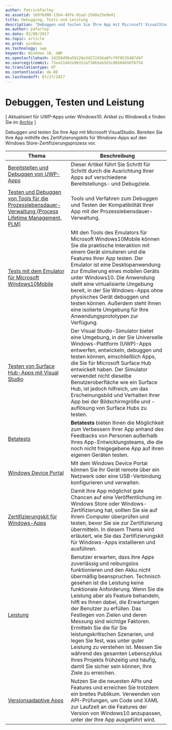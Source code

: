```yaml
---
author: PatrickFarley
ms.assetid: 16976d00-1564-49fe-81ad-2568e25e9e41
title: Debugging, Tests und Leistung
description: "Debuggen und testen Sie Ihre App mit Microsoft VisualStudio. Bereiten Sie Ihre App mithilfe des Zertifizierungskits für Windows-Apps auf den Windows Store-Zertifizierungsprozess vor."
ms.author: pafarley
ms.date: 02/08/2017
ms.topic: article
ms.prod: windows
ms.technology: uwp
keywords: Windows 10, UWP
ms.openlocfilehash: 2d358d96a59128e3d272456a0fcf9f8535407d4f
ms.sourcegitcommit: 73ea31d42a9b352af38b5eb5d3c06504b50f6754
ms.translationtype: HT
ms.contentlocale: de-DE
ms.lasthandoff: 07/27/2017
---
```

# <a name="debugging-testing-and-performance"></a>Debuggen, Testen und Leistung

\[ Aktualisiert für UWP-Apps unter Windows10. Artikel zu Windows8.x finden Sie im [Archiv](http://go.microsoft.com/fwlink/p/?linkid=619132) \]

Debuggen und testen Sie Ihre App mit Microsoft VisualStudio. Bereiten Sie Ihre App mithilfe des Zertifizierungskits für Windows-Apps auf den Windows Store-Zertifizierungsprozess vor.

| Thema | Beschreibung |
|-------|-------------|
| [Bereitstellen und Debuggen von UWP-Apps](deploying-and-debugging-uwp-apps.md) | Dieser Artikel führt Sie Schritt für Schritt durch die Ausrichtung Ihrer Apps auf verschiedene Bereitstellungs- und Debugziele. |
| [Testen und Debuggen von Tools für die Prozesslebensdauer-Verwaltung (Process Lifetime Management, PLM)](testing-debugging-plm.md) | Tools und Verfahren zum Debuggen und Testen der Kompatibilität Ihrer App mit der Prozesslebensdauer-Verwaltung. |
| [Tests mit dem Emulator für Microsoft Windows10Mobile](test-with-the-emulator.md) | Mit den Tools des Emulators für Microsoft Windows10Mobile können Sie die praktische Interaktion mit einem Gerät simulieren und die Features Ihrer App testen. Der Emulator ist eine Desktopanwendung zur Emulierung eines mobilen Geräts unter Windows10. Die Anwendung stellt eine virtualisierte Umgebung bereit, in der Sie Windows-Apps ohne physisches Gerät debuggen und testen können. Außerdem steht Ihnen eine isolierte Umgebung für Ihre Anwendungsprototypen zur Verfügung. |
| [Testen von Surface Hub-Apps mit Visual Studio](test-surface-hub-apps-using-visual-studio.md) | Der Visual Studio-Simulator bietet eine Umgebung, in der Sie Universelle Windows-Plattform (UWP)-Apps entwerfen, entwickeln, debuggen und testen können, einschließlich Apps, die Sie für Microsoft Surface Hub entwickelt haben. Der Simulator verwendet nicht dieselbe Benutzeroberfläche wie ein Surface Hub, ist jedoch hilfreich, um das Erscheinungsbild und Verhalten Ihrer App bei der Bildschirmgröße und -auflösung von Surface Hubs zu testen. |
| [Betatests](beta-testing.md) | **Betatests** bieten Ihnen die Möglichkeit zum Verbessern Ihrer App anhand des Feedbacks von Personen außerhalb Ihres App-Entwicklungsteams, die die noch nicht freigegebene App auf ihren eigenen Geräten testen. |
| [Windows Device Portal](device-portal.md) | Mit dem Windows Device Portal können Sie Ihr Gerät remote über ein Netzwerk oder eine USB-Verbindung konfigurieren und verwalten. |
| [Zertifizierungskit für Windows-Apps](windows-app-certification-kit.md) | Damit Ihre App möglichst gute Chancen auf eine Veröffentlichung im Windows Store oder Windows-Zertifizierung hat, sollten Sie sie auf Ihrem Computer überprüfen und testen, bevor Sie sie zur Zertifizierung übermitteln. In diesem Thema wird erläutert, wie Sie das Zertifizierungskit für Windows-Apps installieren und ausführen. |
| [Leistung](performance-and-xaml-ui.md) | Benutzer erwarten, dass ihre Apps zuverlässig und reibungslos funktionieren und den Akku nicht übermäßig beanspruchen. Technisch gesehen ist die Leistung keine funktionale Anforderung. Wenn Sie die Leistung aber als Feature behandeln, hilft es Ihnen dabei, die Erwartungen der Benutzer zu erfüllen. Das Festlegen von Zielen und deren Messung sind wichtige Faktoren. Ermitteln Sie die für Sie leistungskritischen Szenarien, und legen Sie fest, was unter guter Leistung zu verstehen ist. Messen Sie während des gesamten Lebenszyklus Ihres Projekts frühzeitig und häufig, damit Sie sicher sein können, Ihre Ziele zu erreichen. |
| [Versionsadaptive Apps](version-adaptive-apps.md) | Nutzen Sie die neuesten APIs und Features und erreichen Sie trotzdem ein breites Publikum. Verwenden von API-Prüfungen, um Code und XAML zur Laufzeit an die Features der Version von Windows10 anzupassen, unter der Ihre App ausgeführt wird. |
